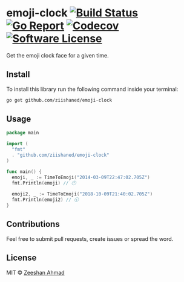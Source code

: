 # emoji-clock [![Build Status](https://img.shields.io/travis/ziishaned/emoji-clock.svg?style=flat-square)](https://travis-ci.org/ziishaned/emoji-clock) [![Go Report](https://img.shields.io/badge/go%20report-A%2B-brightgreen.svg?style=flat-square)](https://goreportcard.com/report/github.com/ziishaned/emoji-clock) [![Codecov](https://img.shields.io/codecov/c/github/ziishaned/emoji-clock.svg?style=flat-square)](https://codecov.io/gh/ziishaned/emoji-clock) [![Software License](https://img.shields.io/badge/license-MIT-brightgreen.svg?style=flat-square)](https://github.com/ziishaned/emoji-clock)

Get the emoji clock face for a given time.

## Install

To install this library run the following command inside your terminal:

```bash
go get github.com/ziishaned/emoji-clock
```

## Usage

```go
package main

import (
  "fmt"
  . "github.com/ziishaned/emoji-clock"
)

func main() {
  emoji, _ := TimeToEmoji("2014-03-09T22:47:02.705Z")
  fmt.Println(emoji) // 🕚
  
  emoji2, _ := TimeToEmoji("2018-10-09T21:40:02.705Z")
  fmt.Println(emoji2) // 🕤
}
```

## Contributions

Feel free to submit pull requests, create issues or spread the word.

## License

MIT &copy; [Zeeshan Ahmad](https://twitter.com/ziishaned)
